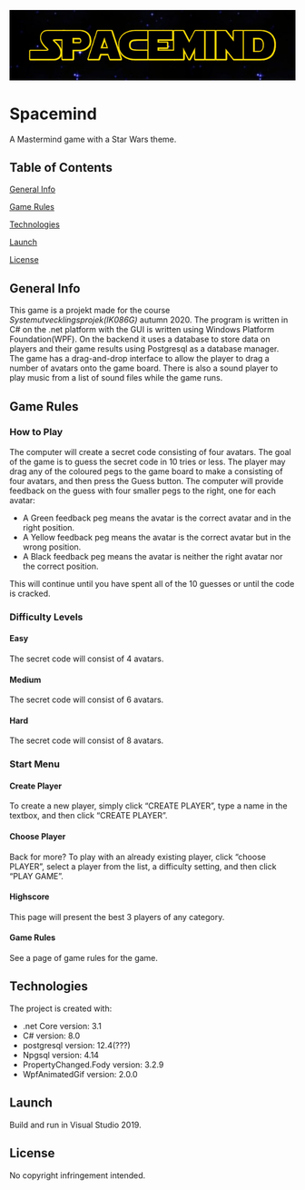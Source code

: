 ![Spacemind logo](./spacemind_logo.png)

# Spacemind
A Mastermind game with a Star Wars theme.

## Table of Contents
[General Info](#general-info)

[Game Rules](#game-rules)

[Technologies](#technologies)

[Launch](#launch)

[License](#license)

## General Info
This game is a projekt made for the course *Systemutvecklingsprojek(IK086G)* autumn 2020. The program is written in C# on the .net platform with the GUI is written using Windows Platform Foundation(WPF). On the backend it uses a database to store data on players and their game results using Postgresql as a database manager. The game has a drag-and-drop interface to allow the player to drag a number of avatars onto the game board. There is also a sound player to play music from a list of sound files while the game runs. 

## Game Rules

### How to Play
The computer will create a secret code consisting of four avatars. The goal of the game is to guess the secret code in 10 tries or less. The player may drag any of the coloured pegs to the game board to make a consisting of four avatars, and then press the Guess button. The computer will provide feedback on the guess with four smaller pegs to the right, one for each avatar:

* A Green feedback peg means the avatar is the correct avatar and in the right position.
* A Yellow feedback peg means the avatar is the correct avatar but in the wrong position.
* A Black feedback peg means the avatar is neither the right avatar nor the correct position.

This will continue until you have spent all of the 10 guesses or until the code is cracked.

### Difficulty Levels
#### Easy
The secret code will consist of 4 avatars.
#### Medium
The secret code will consist of 6 avatars.
#### Hard
The secret code will consist of 8 avatars.

### Start Menu
#### Create Player
To create a new player, simply click “CREATE PLAYER”, type a name in the textbox, and then click “CREATE PLAYER”.
#### Choose Player
Back for more? To play with an already existing player, click “choose PLAYER”, select a player from the list, a difficulty setting, and then click “PLAY GAME”.
#### Highscore
This page will present the best 3 players of any category.
#### Game Rules
See a page of game rules for the game. 

## Technologies
The project is created with:
* .net Core version: 3.1
* C# version: 8.0
* postgresql version: 12.4(???)
* Npgsql version: 4.14
* PropertyChanged.Fody version: 3.2.9
* WpfAnimatedGif version: 2.0.0

## Launch
Build and run in Visual Studio 2019.

## License
No copyright infringement intended.


